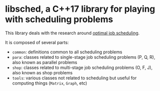 # libsched, a C++17 library for playing with scheduling problems

This library deals with the research around [optimal job scheduling](https://en.wikipedia.org/wiki/Optimal_job_scheduling).

It is composed of several parts:

- `common`: definitions common to all scheduling problems
- `para`: classes related to single-stage job scheduling problems (P, Q, R), also known as parallel problems
- `shop`: classes related to multi-stage job scheduling problems (O, F, J), also known as shop problems
- `tools`: various classes not related to scheduling but useful for computing things (`Matrix`, `Graph`, etc)
